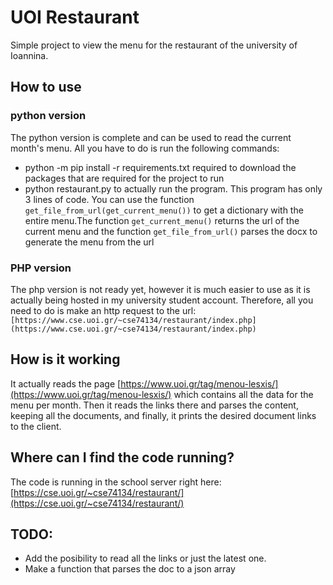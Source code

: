 # UOI Restaurant

Simple project to view the menu for the restaurant of the university of Ioannina.

## How to use

### python version

The python version is complete and can be used to read the current month's menu. All you have to do is run the following commands:
- python -m pip install -r requirements.txt
	required to download the packages that are required for the project to run
- python restaurant.py
	to actually run the program. This program has only 3 lines of code. You can use the function `get_file_from_url(get_current_menu())` to get a dictionary with the entire menu.The function `get_current_menu()` returns the url of the current menu and the function `get_file_from_url()` parses the docx to generate the menu from the url

### PHP version

The php version is not ready yet, however it is much easier to use as it is actually being hosted in my university student account. Therefore, all you need to do is make an http request to the url: `[https://www.cse.uoi.gr/~cse74134/restaurant/index.php](https://www.cse.uoi.gr/~cse74134/restaurant/index.php)`

## How is it working

It actually reads the page [https://www.uoi.gr/tag/menou-lesxis/](https://www.uoi.gr/tag/menou-lesxis/) which contains all the data for the menu per month. Then it reads the links there and parses the content, keeping all the documents, and finally, it prints the desired document links to the client.


## Where can I find the code running?

The code is running in the school server right here: [https://cse.uoi.gr/~cse74134/restaurant/](https://cse.uoi.gr/~cse74134/restaurant/)

## TODO:
 - Add the posibility to read all the links or just the latest one.
 - Make a function that parses the doc to a json array
